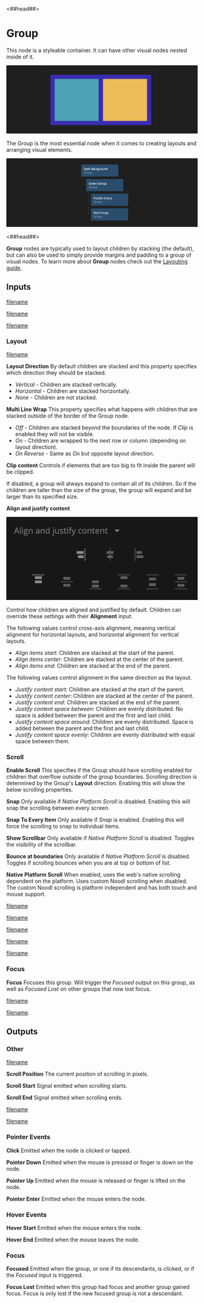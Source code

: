 <##head##>
# Group

This node is a styleable container. It can have other visual nodes nested inside of it.

![](./group_visual.png ':class=img-size-l')

The <span class="ndl-node">Group</span> is the most essential node when it comes to creating layouts and arranging visual elements.

![](./group_node.png ':class=img-size-l')

<##head##>

**Group** nodes are typically used to layout children by stacking (the default), but can also be used to simply provide margins and padding to a group of visual nodes. To learn more about **Group** nodes check out the [Layouting guide](/guides/layouts.md).

## Inputs
[filename](../shared-props/inputs/margin-and-padding/README.md ':include')

[filename](../shared-props/inputs/alignment/README.md ':include')

[filename](../shared-props/inputs/dimensions-and-size-mode/README.md ':include')

### Layout

[filename](../shared-props/inputs/position/README.md ':include')

**Layout Direction**
By default children are stacked and this property specifies which direction they should be stacked.

- _Vertical_ - Children are stacked vertically.
- _Horizontal_ - Children are stacked horizontally.
- _None_ - Children are not stacked.

**Multi Line Wrap**
This property specifies what happens with children that are stacked outside of the border of the Group node.

- _Off_ - Children are stacked beyond the boundaries of the node. If _Clip_ is enabled they will not be visible.
- _On_ - Children are wrapped to the next row or column (depending on layout direction).
- _On Reverse_ - Same as _On_ but opposite layout direction.

**Clip content**
Controls if elements that are too big to fit inside the parent will be clipped.

If disabled, a group will always expand to contain all of its children. So if the children are taller than the size of the group, the group will expand and be larger than its specified size.

**Align and justify content**

![](../shared-props/inputs/group-align-and-justify.png ':class=img-size-m')

Control how children are aligned and justified by default. Children can override these settings with their **Alignment** input.

The following values control cross-axis alignment, meaning vertical alignment for horizontal layouts, and horizontal alignment for vertical layouts.
- _Align items start_: Children are stacked at the start of the parent.
- _Align items center_: Children are stacked at the center of the parent.
- _Align items end_: Children are stacked at the end of the parent.

The following values control alignment in the same direction as the layout.
- _Justify content start_: Children are stacked at the start of the parent.
- _Justify content center_: Children are stacked at the center of the parent.
- _Justify content end_: Children are stacked at the end of the parent.
- _Justify content space between_: Children are evenly distributed. No space is added between the parent and the first and last child.
- _Justify content space around_: Children are evenly distributed. Space is added between the parent and the first and last child.
- _Justify content space evenly_: Children are evenly distributed with equal space between them.


### Scroll

**Enable Scroll**
This specifies if the Group should have scrolling enabled for children that overflow outside of the group boundaries. Scrolling direction is determined by the Group's **Layout** direction. Enabling this will show the below scrolling properties.

**Snap**
Only available if _Native Platform Scroll_ is disabled. Enabling this will snap the scrolling between every screen.

**Snap To Every Item**
Only available if _Snap_ is enabled. Enabling this will force the scrolling to snap to individual items.

**Show Scrollbar**
Only available if _Native Platform Scroll_ is disabled. Toggles the visibility of the scrollbar.

**Bounce at boundaries**
Only available if _Native Platform Scroll_ is disabled. Toggles if scrolling bounces when you are at top or bottom of list.

**Native Platform Scroll**
When enabled, uses the web's native scrolling dependent on the platform. Uses custom Noodl scrolling when disabled. The custom Noodl scrolling is platform independent and has both touch and mouse support.

[filename](../shared-props/inputs/visibility-styles/README.md ':include')

[filename](../shared-props/inputs/border-and-corner-styles/README.md ':include')

[filename](../shared-props/inputs/box-shadow-styles/README.md ':include')

[filename](../shared-props/inputs/placement-styles/README.md ':include')

[filename](../shared-props/inputs/dimension-constraints/README.md ':include')


### Focus

**Focus**
Focuses this group. Will trigger the _Focused_ output on this group, as well as _Focused Lost_ on other groups that now lost focus.

[filename](../shared-props/inputs/other/README.md ':include')

[filename](../shared-props/inputs/advanced-style/README.md ':include').


## Outputs

### Other

[filename](../shared-props/outputs/other/README.md ':include')

**Scroll Position**
The current position of scrolling in pixels.

**Scroll Start**
Signal emitted when scrolling starts.

**Scroll End**
Signal emitted when scrolling ends.

[filename](../shared-props/outputs/bounding-box/README.md ':include')

[filename](../shared-props/outputs/mounted/README.md ':include')

### Pointer Events

**Click**
Emitted when the node is clicked or tapped.

**Pointer Down**
Emitted when the mouse is pressed or finger is down on the node.

**Pointer Up**
Emitted when the mouse is released or finger is lifted on the node.

**Pointer Enter**
Emitted when the mouse enters the node.

### Hover Events

**Hover Start**
Emitted when the mouse enters the node.

**Hover End**
Emitted when the mouse leaves the node.

### Focus

**Focused**
Emitted when the group, or one if its descendants, is clicked, or if the _Focused_ input is triggered.

**Focus Lost**
Emitted when this group had focus and another group gained focus. Focus is only lost if the new focused group is not a descendant.